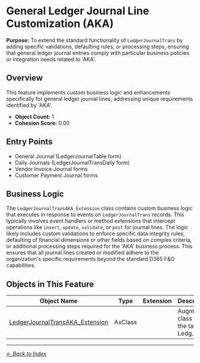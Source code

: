 # General Ledger Journal Line Customization (AKA)

**Purpose:** To extend the standard functionality of `LedgerJournalTrans` by adding specific validations, defaulting rules, or processing steps, ensuring that general ledger journal entries comply with particular business policies or integration needs related to 'AKA'.

## Overview

This feature implements custom business logic and enhancements specifically for general ledger journal lines, addressing unique requirements identified by 'AKA'.

- **Object Count:** 1
- **Cohesion Score:** 0.00

## Entry Points

- General Journal (LedgerJournalTable form)
- Daily Journals (LedgerJournalTransDaily form)
- Vendor Invoice Journal forms
- Customer Payment Journal forms

## Business Logic

The `LedgerJournalTransAKA_Extension` class contains custom business logic that executes in response to events on `LedgerJournalTrans` records. This typically involves event handlers or method extensions that intercept operations like `insert`, `update`, `validate`, or `post` for journal lines. The logic likely includes custom validations to enforce specific data integrity rules, defaulting of financial dimensions or other fields based on complex criteria, or additional processing steps required for the 'AKA' business process. This ensures that all journal lines created or modified adhere to the organization's specific requirements beyond the standard D365 F&O capabilities.

## Objects in This Feature

| Object Name | Type | Extension | Description |
|-------------|------|-----------|-------------|
| [LedgerJournalTransAKA_Extension](Objects/LedgerJournalTransAKA_Extension.md) | AxClass |  | <summary> Augmented class for the table <c>Ledg... |

---

*[← Back to Index](../../index.md)*
